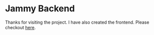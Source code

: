# Jammy  Backend

Thanks for visiting the project. I have also created the frontend. Please checkout [here](https://github.com/Aryanr64x/JammyFrontend).
